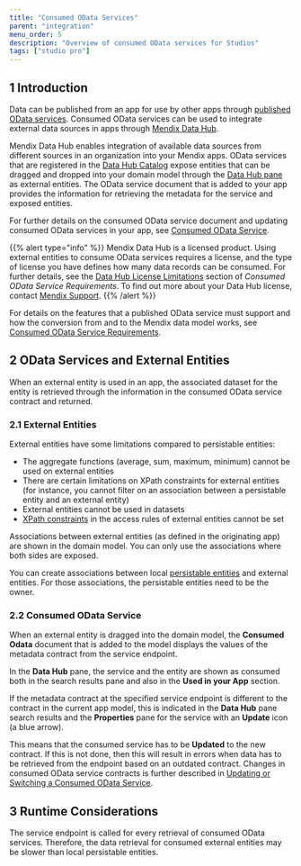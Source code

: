 ```yaml
---
title: "Consumed OData Services"
parent: "integration"
menu_order: 5
description: "Overview of consumed OData services for Studios"
tags: ["studio pro"]
---
```


## 1 Introduction

Data can be published from an app for use by other apps through [published OData services](published-odata-services). Consumed OData services can be used to integrate external data sources in apps through [Mendix Data Hub](/data-hub/).

Mendix Data Hub enables integration of available data sources from different sources in an organization into your Mendix apps.  OData services that are registered in the [Data Hub Catalog](/data-hub/data-hub-catalog/) expose entities that can be dragged and dropped into your domain model through the [Data Hub pane](data-hub-pane) as external entities. The OData service document that is added to your app provides the information for retrieving the metadata for the service and exposed entities.

For further details on the consumed OData service document and updating consumed OData services in your app, see [Consumed OData Service](consumed-odata-service).

{{% alert type="info" %}}
Mendix Data Hub is a licensed product. Using external entities to consume OData services requires a license, and the type of license you have defines how many data records can be consumed.  For further details, see the [Data Hub License Limitations](consumed-odata-service-requirements#license-limitations) section of *Consumed OData Service Requirements*. To find out more about your Data Hub license, contact [Mendix Support](https://support.mendix.com).
{{% /alert %}}

For details on the features that a published OData service must support and how the conversion from and to the Mendix data model works, see [Consumed OData Service Requirements](consumed-odata-service-requirements).

## 2 OData Services and External Entities

When an external entity is used in an app, the associated dataset for the entity is retrieved through the information in the consumed OData service contract and returned.

### 2.1 External Entities

External entities have some limitations compared to persistable entities:

* The aggregate functions (average, sum, maximum, minimum) cannot be used on external entities
* There are certain limitations on XPath constraints for external entities (for instance, you cannot filter on an association between a persistable entity and an external entity)
* External entities cannot be used in datasets
* [XPath constraints](/refguide/xpath-constraints) in the access rules of external entities cannot be set

Associations between external entities (as defined in the originating app) are shown in the domain model. You can only use the associations where both sides are exposed.

You can create associations between local [persistable entities](persistability#persistable) and external entities. For those associations, the persistable entities need to be the owner.

### 2.2 Consumed OData Service

When an external entity is dragged into the domain model, the  **Consumed Odata** document that is added to the model displays the values of the metadata contract from the service endpoint.

In the **Data Hub** pane, the service and the entity are shown as consumed both in the search results pane and also in the **Used in your App** section.

If the metadata contract at the specified service endpoint is different to the contract in the current app model, this is indicated in the **Data Hub** pane search results and the **Properties** pane for the service with an **Update** icon (a blue arrow).

This means that the consumed service has to be **Updated** to the new contract. If this is not done, then this will result in errors when data has to be retrieved from the endpoint based on an outdated contract. Changes in consumed OData service contracts is further described in [Updating or Switching a Consumed OData Service](consumed-odata-service#updating).

## 3 Runtime Considerations

The service endpoint is called for every retrieval of consumed OData services. Therefore, the data retrieval for consumed external entities may be slower than local persistable entities.
